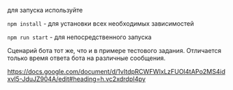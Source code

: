 для запуска используйте

`npm install`  - для установки всех необходимых зависимостей

`npm run start` - для непосредственного запуска

Сценарий бота тот же, что и в примере тестового задания. Отличается только время ответа бота на различные сообщения.

https://docs.google.com/document/d/1vItdpRCWFWIxLzFUOl4tAPo2MS4idxvI5-JduJZ904A/edit#heading=h.vc2xdrdpl4py